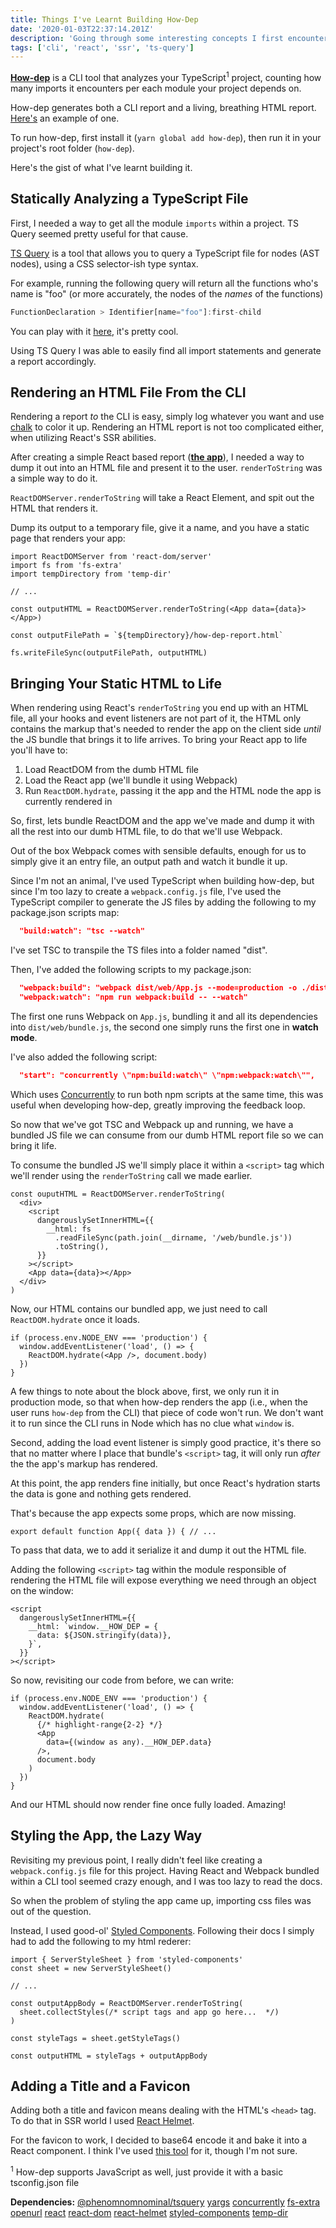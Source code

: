 ```yaml
---
title: Things I've Learnt Building How-Dep
date: '2020-01-03T22:37:14.201Z'
description: 'Going through some interesting concepts I first encountered when building a CLI tool that “counts your imports” and gives you a rough estimation of how dependent you are of your dependencies.'
tags: ['cli', 'react', 'ssr', 'ts-query']
---
```


[**How-dep**](https://github.com/dutzi/how-dep) is a CLI tool that analyzes your TypeScript<sup>1</sup> project, counting how many imports it encounters per each module your project depends on.

How-dep generates both a CLI report and a living, breathing HTML report. [Here's](https://dutzi.github.io/how-dep/example-report) an example of one.

To run how-dep, first install it (`yarn global add how-dep`), then run it in your project's root folder (`how-dep`).

Here's the gist of what I've learnt building it.

## Statically Analyzing a TypeScript File

<!-- Or, **Easily Traversing and Querying a TS File** -->

First, I needed a way to get all the module `imports` within a project. TS Query seemed pretty useful for that cause.

[TS Query](https://github.com/phenomnomnominal/tsquery) is a tool that allows you to query a TypeScript file for nodes (AST nodes), using a CSS selector-ish type syntax.

For example, running the following query will return all the functions who's name is "foo" (or more accurately, the nodes of the _names_ of the functions)

```js
FunctionDeclaration > Identifier[name="foo"]:first-child
```

You can play with it [here](https://tsquery-playground.firebaseapp.com/), it's pretty cool.

Using TS Query I was able to easily find all import statements and generate a report accordingly.

## Rendering an HTML File From the CLI

<!-- ### Utilizing React's SSR abilities to generate simple HTML file -->

Rendering a report _to_ the CLI is easy, simply log whatever you want and use [chalk](https://github.com/chalk/chalk) to color it up. Rendering an HTML report is not too complicated either, when utilizing React's SSR abilities.

After creating a simple React based report (**[the app](https://github.com/dutzi/how-dep/blob/master/src/web/App.tsx)**), I needed a way to dump it out into an HTML file and present it to the user. `renderToString` was a simple way to do it.

`ReactDOMServer.renderToString` will take a React Element, and spit out the HTML that renders it.

Dump its output to a temporary file, give it a name, and you have a static page that renders your app:

```tsx
import ReactDOMServer from 'react-dom/server'
import fs from 'fs-extra'
import tempDirectory from 'temp-dir'

// ...

const outputHTML = ReactDOMServer.renderToString(<App data={data}></App>)

const outputFilePath = `${tempDirectory}/how-dep-report.html`

fs.writeFileSync(outputFilePath, outputHTML)
```

<!-- ## hydrate -->

## Bringing Your Static HTML to Life

When rendering using React's `renderToString` you end up with an HTML file, all your hooks and event listeners are not part of it, the HTML only contains the markup that's needed to render the app on the client side _until_ the JS bundle that brings it to life arrives. To bring your React app to life you'll have to:

1. Load ReactDOM from the dumb HTML file
2. Load the React app (we'll bundle it using Webpack)
3. Run `ReactDOM.hydrate`, passing it the app and the HTML node the app is currently rendered in

So, first, lets bundle ReactDOM and the app we've made and dump it with all the rest into our dumb HTML file, to do that we'll use Webpack.

Out of the box Webpack comes with sensible defaults, enough for us to simply give it an entry file, an output path and watch it bundle it up.

Since I'm not an animal, I've used TypeScript when building how-dep, but since I'm too lazy to create a `webpack.config.js` file, I've used the TypeScript compiler to generate the JS files by adding the following to my package.json scripts map:

```json
  "build:watch": "tsc --watch"
```

I've set TSC to transpile the TS files into a folder named "dist".

Then, I've added the following scripts to my package.json:

```json
  "webpack:build": "webpack dist/web/App.js --mode=production -o ./dist/web/bundle.js",
  "webpack:watch": "npm run webpack:build -- --watch"
```

The first one runs Webpack on `App.js`, bundling it and all its dependencies into `dist/web/bundle.js`, the second one simply runs the first one in **watch mode**.

I've also added the following script:

```json
  "start": "concurrently \"npm:build:watch\" \"npm:webpack:watch\"",
```

Which uses [Concurrently](https://github.com/kimmobrunfeldt/concurrently) to run both npm scripts at the same time, this was useful when developing how-dep, greatly improving the feedback loop.

So now that we've got TSC and Webpack up and running, we have a bundled JS file we can consume from our dumb HTML report file so we can bring it life.

To consume the bundled JS we'll simply place it within a `<script>` tag which we'll render using the `renderToString` call we made earlier.

```tsx
const ouputHTML = ReactDOMServer.renderToString(
  <div>
    <script
      dangerouslySetInnerHTML={{
        __html: fs
          .readFileSync(path.join(__dirname, '/web/bundle.js'))
          .toString(),
      }}
    ></script>
    <App data={data}></App>
  </div>
)
```

Now, our HTML contains our bundled app, we just need to call `ReactDOM.hydrate` once it loads.

```tsx
if (process.env.NODE_ENV === 'production') {
  window.addEventListener('load', () => {
    ReactDOM.hydrate(<App />, document.body)
  })
}
```

A few things to note about the block above, first, we only run it in production mode, so that when how-dep renders the app (i.e., when the user runs `how-dep` from the CLI) that piece of code won't run. We don't want it to run since the CLI runs in Node which has no clue what `window` is.

Second, adding the load event listener is simply good practice, it's there so that no matter where I place that bundle's `<script>` tag, it will only run _after_ the the app's markup has rendered.

At this point, the app renders fine initially, but once React's hydration starts the data is gone and nothing gets rendered.

That's because the app expects some props, which are now missing.

```tsx
export default function App({ data }) { // ...
```

To pass that data, we to add it serialize it and dump it out the HTML file.

Adding the following `<script>` tag within the module responsible of rendering the HTML file will expose everything we need through an object on the window:

```tsx
<script
  dangerouslySetInnerHTML={{
    __html: `window.__HOW_DEP = {
      data: ${JSON.stringify(data)},
    }`,
  }}
></script>
```

So now, revisiting our code from before, we can write:

```tsx
if (process.env.NODE_ENV === 'production') {
  window.addEventListener('load', () => {
    ReactDOM.hydrate(
      {/* highlight-range{2-2} */}
      <App
        data={(window as any).__HOW_DEP.data}
      />,
      document.body
    )
  })
}
```

And our HTML should now render fine once fully loaded. Amazing!

## Styling the App, the Lazy Way

Revisiting my previous point, I really didn't feel like creating a `webpack.config.js` file for this project. Having React and Webpack bundled within a CLI tool seemed crazy enough, and I was too lazy to read the docs.

So when the problem of styling the app came up, importing css files was out of the question.

Instead, I used good-ol' [Styled Components](https://www.styled-components.com/). Following their docs I simply had to add the following to my html rederer:

```tsx
import { ServerStyleSheet } from 'styled-components'
const sheet = new ServerStyleSheet()

// ...

const outputAppBody = ReactDOMServer.renderToString(
  sheet.collectStyles(/* script tags and app go here...  */)
)

const styleTags = sheet.getStyleTags()

const outputHTML = styleTags + outputAppBody
```

## Adding a Title and a Favicon

Adding both a title and favicon means dealing with the HTML's `<head>` tag. To do that in SSR world I used [React Helmet](https://github.com/nfl/react-helmet).

For the favicon to work, I decided to base64 encode it and bake it into a React component. I think I've used [this tool](https://www.base64-image.de/) for it, though I'm not sure.

<sup>1</sup> How-dep supports JavaScript as well, just provide it with a basic tsconfig.json file

<div class="dependencies">

**Dependencies:**
<span class="dep">[@phenomnomnominal/tsquery](https://npmjs.com/package/@phenomnomnominal/tsquery)</span>
<span class="dep">[yargs](https://npmjs.com/package/yargs)</span>
<span class="dep">[concurrently](https://npmjs.com/package/concurrently)</span>
<span class="dep">[fs-extra](https://npmjs.com/package/fs-extra)</span>
<span class="dep">[openurl](https://npmjs.com/package/openurl)</span>
<span class="dep">[react](https://npmjs.com/package/react)</span>
<span class="dep">[react-dom](https://npmjs.com/package/react-dom)</span>
<span class="dep">[react-helmet](https://npmjs.com/package/react-helmet)</span>
<span class="dep">[styled-components](https://npmjs.com/package/styled-components)</span>
<span class="dep">[temp-dir](https://npmjs.com/package/temp-dir)</span>

</div>
